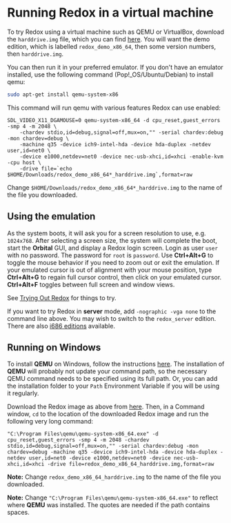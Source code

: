 # Running Redox in a virtual machine

To try Redox using a virtual machine such as QEMU or VirtualBox, download the `harddrive.img` file, which you can find [here](https://static.redox-os.org/img/x86_64). You will want the demo edition, which is labelled `redox_demo_x86_64`, then some version numbers, then `harddrive.img`.

You can then run it in your preferred emulator. If you don't have an emulator installed, use the following command (Pop!_OS/Ubuntu/Debian) to install qemu:
```sh
sudo apt-get install qemu-system-x86
```
This command will run qemu with various features Redox can use enabled:

```
SDL_VIDEO_X11_DGAMOUSE=0 qemu-system-x86_64 -d cpu_reset,guest_errors -smp 4 -m 2048 \
    -chardev stdio,id=debug,signal=off,mux=on,"" -serial chardev:debug -mon chardev=debug \
    -machine q35 -device ich9-intel-hda -device hda-duplex -netdev user,id=net0 \
    -device e1000,netdev=net0 -device nec-usb-xhci,id=xhci -enable-kvm -cpu host \
	-drive file=`echo $HOME/Downloads/redox_demo_x86_64*_harddrive.img`,format=raw
```

Change `$HOME/Downloads/redox_demo_x86_64*_harddrive.img` to the name of the file you downloaded. 

## Using the emulation

As the system boots, it will ask you for a screen resolution to use, e.g. `1024x768`. After selecting a screen size, the system will complete the boot, start the **Orbital** GUI, and display a Redox login screen. Login as user `user` with no password. The password for `root` is `password`. Use **Ctrl+Alt+G** to toggle the mouse behavior if you need to zoom out or exit the emulation. If your emulated cursor is out of alignment with your mouse position, type **Ctrl+Alt+G** to regain full cursor control, then click on your emulated cursor. **Ctrl+Alt+F** toggles between full screen and window views.

See [Trying Out Redox](./ch02-11-trying-out-redox.html) for things to try.

If you want to try Redox in **server** mode, add `-nographic -vga none` to the command line above. You may wish to switch to the `redox_server` edition. There are also [i686 editions](https://static.redox-os.org/img/i686) available.

## Running on Windows

To install **QEMU** on Windows, follow the instructions [here](https://www.qemu.org/download/#windows). The installation of **QEMU** will probably not update your command path, so the necessary QEMU command needs to be specified using its full path. Or, you can add the installation folder to your `Path` Environment Variable if you will be using it regularly.

Download the Redox image as above from [here](https://static.redox-os.org/img/x86_64). Then, in a Command window, `cd` to the location of the downloaded Redox image and run the following very long command:

```
"C:\Program Files\qemu\qemu-system-x86_64.exe" -d cpu_reset,guest_errors -smp 4 -m 2048 -chardev stdio,id=debug,signal=off,mux=on,"" -serial chardev:debug -mon chardev=debug -machine q35 -device ich9-intel-hda -device hda-duplex -netdev user,id=net0 -device e1000,netdev=net0 -device nec-usb-xhci,id=xhci -drive file=redox_demo_x86_64_harddrive.img,format=raw
```

**Note:** Change `redox_demo_x86_64_harddrive.img` to the name of the file you downloaded.

**Note:** Change `"C:\Program Files\qemu\qemu-system-x86_64.exe"` to reflect where **QEMU** was installed. The quotes are needed if the path contains spaces.
